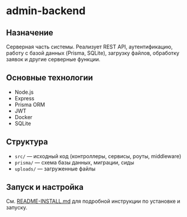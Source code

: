 # admin-backend

## Назначение
Серверная часть системы. Реализует REST API, аутентификацию, работу с базой данных (Prisma, SQLite), загрузку файлов, обработку заявок и другие серверные функции.

## Основные технологии
- Node.js
- Express
- Prisma ORM
- JWT
- Docker
- SQLite

## Структура
- `src/` — исходный код (контроллеры, сервисы, роуты, middleware)
- `prisma/` — схема базы данных, миграции, сиды
- `uploads/` — загруженные файлы

## Запуск и настройка
См. [README-INSTALL.md](../README-INSTALL.md) для подробной инструкции по установке и запуску.
